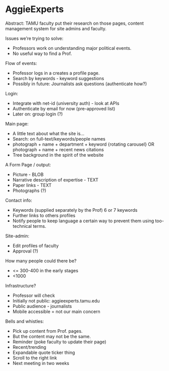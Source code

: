 AggieExperts
============

Abstract: TAMU faculty put their research on those pages, content management system for site admins and faculty.


Issues we’re trying to solve:
* Professors work on understanding major political events.
* No useful way to find a Prof.

Flow of events:
* Professor logs in a creates a profile page.
* Search by keywords - keyword suggestions
* Possibly in future: Journalists ask questions (authenticate how?)

Login:
* Integrate with net-id (university auth) - look at APIs
* Authenticate by email for now (pre-approved list)
* Later on: group login (?)

Main page: 
* A little text about what the site is...
* Search: on full-text/keywords/people names
* photograph + name + department + keyword {rotating carousel} OR photograph + name + recent news citations
* Tree background in the spirit of the website

A Form Page / output:
* Picture - BLOB
* Narrative description of expertise - TEXT
* Paper links - TEXT
* Photographs (?)

Contact info:
* Keywords (supplied separately by the Prof) 6 or 7 keywords
* Further links to others profiles
* Notify people to keep language a certain way to prevent them using too-technical terms.

Site-admin:
* Edit profiles of faculty
* Approval (?)

How many people could there be?
* <= 300-400 in the early stages
* <1000

Infrastructure?
* Professor will check
* Initially not public: aggieexperts.tamu.edu
* Public audience - journalists
* Mobile accessible = not our main concern

Bells and whistles:
* Pick up content from Prof. pages.
* But the content may not be the same.
* Reminder (poke faculty to update their page)
* Recent/trending
* Expandable quote ticker thing
* Scroll to the right link
* Next meeting in two weeks
